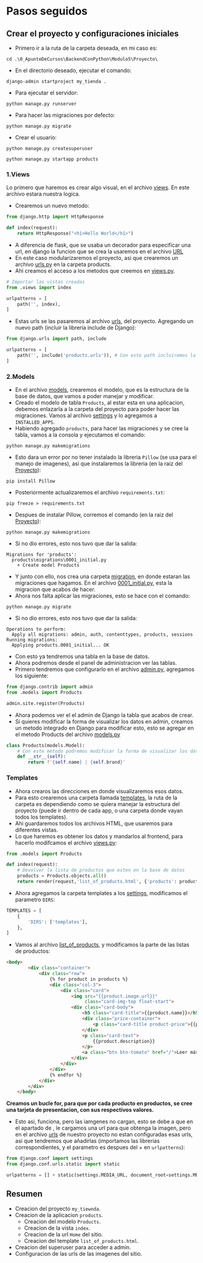 # Pasos seguidos

## Crear el proyecto y configuraciones iniciales

- Primero ir a la ruta de la carpeta deseada, en mi caso es:

```commandline
cd .\0_ApunteDeCursos\BackendConPython\Modulo5\Proyecto\
```

- En el directorio deseado, ejecutar el comando:

```commandline
django-admin startproject my_tienda .
```

- Para ejecutar el servidor:

```commandline
python manage.py runserver
```

- Para hacer las migraciones por defecto:

```commandline
python manage.py migrate
```

- Crear el usuario:

```commandline
python manage.py createsuperuser
```

```commandline
python manage.py startapp products
```

### 1.Views

Lo primero que haremos es crear algo visual, en el archivo [views](Proyecto/products/views.py). En este archivo estara nuestra logica.

- Crearemos un nuevo metodo:

```python
from django.http import HttpResponse

def index(request):
    return HttpResponse("<h1>Hello World</h1>")
```

- A diferencia de flask, que se usaba un decorador para especificar una url, en django la funcion que se crea la usaremos en el archivo [URL](Proyecto/my_tienda/urls.py)
- En este caso modularizaremos el proyecto, asi que crearemos un archivo [urls.py](Proyecto/products/urls.py) en la carpeta products.
- Ahi creamos el acceso a los metodos que creemos en [views.py](Proyecto/products/views.py).

```python
# Importar las vistas creadas
from .views import index

urlpatterns = [
    path('', index),
]
```

- Estas urls se las pasaremos al archivo [urls](Proyecto/my_tienda/urls.py), del proyecto. Agregando un nuevo path (incluir la libreria include de Django):

```python
from django.urls import path, include

urlpatterns = [
    path('', include('products.urls')), # Con este path incluiremos la ruta url creada en la carpeta products
]
```

### 2.Models

- En el archivo [models](Proyecto/products/models.py), crearemos el modelo, que es la estructura de la base de datos, que vamos a poder manejar y modificar.
- Creado el modelo de tabla `Products`, al estar esta en una aplicacion, debemos enlazarla a la carpeta del proyecto para poder hacer las migraciones. Vamos al archivo [settings](Proyecto/my_tienda/settings.py) y lo agregamos a `INSTALLED_APPS`. 
- Habiendo agregado `products`, para hacer las migraciones y se cree la tabla, vamos a la consola y ejecutamos el comando:

```commandline
python manage.py makemigrations
```

- Esto dara un error por no tener instalado la libreria `Pillow` (se usa para el manejo de imagenes), asi que instalaremos la libreria (en la raiz del [Proyecto](../../../../PythonRoadmap)):

```commandline
pip install Pillow
```

- Posteriormente actualizaremos el archivo `requirements.txt`:

```commandline
pip freeze > requirements.txt
```

- Despues de instalar Pillow, corremos el comando (en la raiz del [Proyecto](Proyecto)):

```commandline
python manage.py makemigrations
```

- Si no dio errores, esto nos tuvo que dar la salida:

```commandline
Migrations for 'products':
  products\migrations\0001_initial.py
    + Create model Products
```

- Y junto con ello, nos crea una carpeta [migration](Proyecto/products/migrations), en donde estaran las migraciones que hagamos. En el archivo [0001_initial.py](Proyecto/products/migrations/0001_initial.py), esta la migracion que acabos de hacer.
- Ahora nos falta aplicar las migraciones, esto se hace con el comando:

```commandline
python manage.py migrate
```

- Si no dio errores, esto nos tuvo que dar la salida:

```commandline
Operations to perform:
  Apply all migrations: admin, auth, contenttypes, products, sessions
Running migrations:
  Applying products.0001_initial... OK
```

- Con esto ya tendremos una tabla en la base de datos.
- Ahora podremos desde el panel de administracion ver las tablas.
- Primero tendremos que configurarlo en el archivo [admin.py](Proyecto/products/admin.py), agregamos los siguiente:

```python
from django.contrib import admin
from .models import Products

admin.site.register(Products)
```

- Ahora podemos ver el el admin de Django la tabla que acabos de crear.
- Si quieres modificar la forma de visualizar los datos en admin, creamos un metodo integrado en Django para modificar esto, esto se agregar en el metodo Products del archivo [models.py](Proyecto/products/models.py)

```python
class Products(models.Model):
    # Con este metodo podremos modificar la forma de visualizar los datos en la DB
    def __str__(self):
        return f'{self.name} | {self.brand}'
```

### Templates

- Ahora crearos las direcciones en donde visualizaremos esos datos.
- Para esto crearemos una carpeta llamada [templates](Proyecto/templates), la ruta de la carpeta es dependiendo como se quiera manejar la estructura del proyecto (puede ir dentro de cada app, o una carpeta donde vayan todos los templates).
- Ahi guardaremos todos los archivos HTML, que usaremos para diferentes vistas.
- Lo que haremos es obtener los datos y mandarlos al frontend, para hacerlo modifcamos el archivo [views.py](Proyecto/products/views.py):

```python
from .models import Products

def index(request):
    # Devolver la lista de productos que esten en la base de datos
    products = Products.objects.all()
    return render(request,'list_of_products.html', {'products': products})
```

- Ahora agregamos la carpeta templates a los [settings](Proyecto/my_tienda/settings.py), modificamos el parametro `DIRS`:

```python
TEMPLATES = [
    {
        'DIRS': ['templates'],
    },
]
```

- Vamos al archivo [list_of_products](Proyecto/templates/list_of_products.html), y modificamos la parte de las listas de productos:

```html
<body>
        <div class="container">
            <div class="row">
                {% for product in products %}
                <div class="col-3">
                    <div class="card">
                        <img src="{{product.image.url}}"
                             class="card-img-top float-start">
                        <div class="card-body">
                            <h5 class="card-title">{{product.name}}</h5>
                            <div class="price-container">
                                <p class="card-title product-price">{{product.price}} USD</p>
                            </div>
                            <p class="card-text">
                                {{product.description}}
                            </p>
                            <a class="btn btn-tomato" href="/">Leer más</a>
                        </div>
                    </div>
                </div>
                {% endfor %}
            </div>
        </div>
    </body>
```
__Creamos un bucle for, para que por cada producto en productos, se cree una tarjeta de presentacion, con sus respectivos valores.__

- Esto asi, funciona, pero las iamgenes no cargan, esto se debe a que en el apartado de <img>, le cargamos una url para que obtenga la imagen, pero en el archivo [urls](Proyecto/my_tienda/urls.py) de nuestro proyecto no estan configuradas esas urls, asi que tendremos que añadirlas (importamos las librerias correspondientes, y el parametro es despues del + en `urlpatterns`):

```python
from django.conf import settings
from django.conf.urls.static import static

urlpatterns = [] + static(settings.MEDIA_URL, document_root=settings.MEDIA_ROOT)
```


## Resumen

- Creacion del proyecto `my_tiewnda`.
- Creacion de la aplicacion `products`.
    - Creacion del modelo `Products`.
    - Creacion de la vista `index`.
    - Creacion de la url `Home` del sitio.
    - Creacion del template `list_of_products.html`.
- Creacion del superuser para acceder a admin.
- Configuracion de las urls de las imagenes del sitio.
